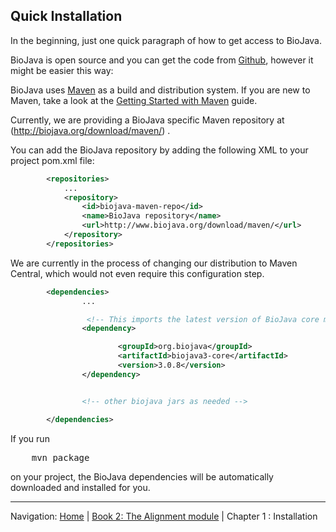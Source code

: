 ## Quick Installation

In the beginning, just one quick paragraph of how to get access to BioJava.

BioJava is open source and you can get the code from [Github](https://github.com/biojava/biojava), however it might be easier this way:

BioJava uses [Maven](http://maven.apache.org/) as a build and distribution system. If you are new to Maven, take a look at the [Getting Started with Maven](http://maven.apache.org/guides/getting-started/index.html)  guide.

Currently, we are providing a BioJava specific Maven repository at (http://biojava.org/download/maven/) .

You can add the BioJava repository by adding the following XML to your project pom.xml file:

```xml
        <repositories>
            ...
            <repository>
                <id>biojava-maven-repo</id>
                <name>BioJava repository</name>
                <url>http://www.biojava.org/download/maven/</url>           
            </repository>
        </repositories>
```

We are currently in the process of changing our distribution to Maven Central, which would not even require this configuration step.

```xml
        <dependencies>
                ...

                 <!-- This imports the latest version of BioJava core module -->
                <dependency>

                        <groupId>org.biojava</groupId>
                        <artifactId>biojava3-core</artifactId>
                        <version>3.0.8</version>
                </dependency>


                <!-- other biojava jars as needed -->

        </dependencies> 
```

If you run 

<pre>
    mvn package
</pre>

 on your project, the BioJava dependencies will be automatically downloaded and installed for you.


[footer]: # (Automatically generated footer. Don't edit below here.)

---

Navigation:
[Home](../README.md)
| [Book 2: The Alignment module](README.md)
| Chapter 1 : Installation
